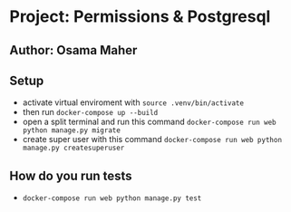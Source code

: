 # Project: Permissions & Postgresql

## Author: Osama Maher

## Setup

- activate virtual enviroment with `source .venv/bin/activate`
- then run `docker-compose up --build`
- open a split terminal and run this command `docker-compose run web python manage.py migrate`
- create super user with this command `docker-compose run web python manage.py createsuperuser`

## How do you run tests

- `docker-compose run web python manage.py test`
